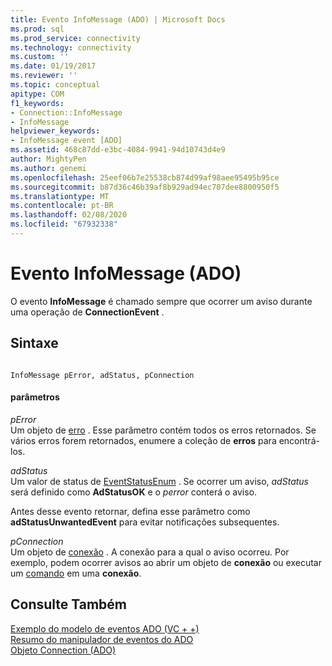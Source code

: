 ```yaml
---
title: Evento InfoMessage (ADO) | Microsoft Docs
ms.prod: sql
ms.prod_service: connectivity
ms.technology: connectivity
ms.custom: ''
ms.date: 01/19/2017
ms.reviewer: ''
ms.topic: conceptual
apitype: COM
f1_keywords:
- Connection::InfoMessage
- InfoMessage
helpviewer_keywords:
- InfoMessage event [ADO]
ms.assetid: 468c87dd-e3bc-4084-9941-94d10743d4e9
author: MightyPen
ms.author: genemi
ms.openlocfilehash: 25eef06b7e25538cb874d99af98aee95495b95ce
ms.sourcegitcommit: b87d36c46b39af8b929ad94ec707dee8800950f5
ms.translationtype: MT
ms.contentlocale: pt-BR
ms.lasthandoff: 02/08/2020
ms.locfileid: "67932338"
---
```

# <a name="infomessage-event-ado"></a>Evento InfoMessage (ADO)
O evento **InfoMessage** é chamado sempre que ocorrer um aviso durante uma operação de **ConnectionEvent** .  
  
## <a name="syntax"></a>Sintaxe  
  
```  
  
InfoMessage pError, adStatus, pConnection  
```  
  
#### <a name="parameters"></a>parâmetros  
 *pError*  
 Um objeto de [erro](../../../ado/reference/ado-api/error-object.md) . Esse parâmetro contém todos os erros retornados. Se vários erros forem retornados, enumere a coleção de **erros** para encontrá-los.  
  
 *adStatus*  
 Um valor de status de [EventStatusEnum](../../../ado/reference/ado-api/eventstatusenum.md) . Se ocorrer um aviso, *adStatus* será definido como **AdStatusOK** e o *perror* conterá o aviso.  
  
 Antes desse evento retornar, defina esse parâmetro como **adStatusUnwantedEvent** para evitar notificações subsequentes.  
  
 *pConnection*  
 Um objeto de [conexão](../../../ado/reference/ado-api/connection-object-ado.md) . A conexão para a qual o aviso ocorreu. Por exemplo, podem ocorrer avisos ao abrir um objeto de **conexão** ou executar um [comando](../../../ado/reference/ado-api/command-object-ado.md) em uma **conexão**.  
  
## <a name="see-also"></a>Consulte Também  
 [Exemplo do modelo de eventos ADO (VC + +)](../../../ado/reference/ado-api/ado-events-model-example-vc.md)   
 [Resumo do manipulador de eventos do ADO](../../../ado/guide/data/ado-event-handler-summary.md)   
 [Objeto Connection (ADO)](../../../ado/reference/ado-api/connection-object-ado.md)
